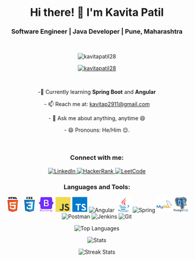 <div align="center">
  <h1>Hi there! 👋 I'm Kavita Patil</h1>
  <h3>Software Engineer | Java Developer | Pune, Maharashtra</h3>
</div>

<br clear="both">

<div align="center">
  <p>
    <img src="https://komarev.com/ghpvc/?username=kavitapatil28&label=Profile%20views&color=0e75b6&style=flat" alt="kavitapatil28"/>
  </p>

  <p>
    <a href="https://github.com/ryo-ma/github-profile-trophy">
      <img src="https://github-profile-trophy.vercel.app/?username=kavitapatil28" alt="kavitapatil28"/>
    </a>
  </p>
  <br clear="both">
<div>
  
  <p align="center">
    -🌱 Currently learning <strong>Spring Boot</strong> and <strong>Angular</strong>
  </p>

  <p align="center">
   - 📫 Reach me at: <a href="mailto:kavitap2911@gmail.com">kavitap2911@gmail.com</a>
  </p>

  <p align="center">
   - 💬 Ask me about anything, anytime 😄
  </p>

  <p align="center">
   - 😄 Pronouns: He/Him 😌.
  </p>
  
</div>

<br clear="both">

  <h3 align="center">Connect with me:</h3>
  <p align="center">
    <a href="https://linkedin.com/in/kavitapatil29" target="_blank">
      <img src="https://raw.githubusercontent.com/rahuldkjain/github-profile-readme-generator/master/src/images/icons/Social/linked-in-alt.svg" alt="LinkedIn" height="30" width="40"/>
    </a>
    <a href="https://www.hackerrank.com/kavitap2911" target="_blank">
      <img src="https://raw.githubusercontent.com/rahuldkjain/github-profile-readme-generator/master/src/images/icons/Social/hackerrank.svg" alt="HackerRank" height="30" width="40"/>
    </a>
    <a href="https://www.leetcode.com/kavitap2911" target="_blank">
      <img src="https://raw.githubusercontent.com/rahuldkjain/github-profile-readme-generator/master/src/images/icons/Social/leet-code.svg" alt="LeetCode" height="30" width="40"/>
    </a>
  </p>
</div>

<div align="center">
  <h3>Languages and Tools:</h3>
  <p align="center">
    <img src="https://raw.githubusercontent.com/devicons/devicon/master/icons/html5/html5-original-wordmark.svg" alt="HTML5" width="40" height="40"/>
    <img src="https://raw.githubusercontent.com/devicons/devicon/master/icons/css3/css3-original-wordmark.svg" alt="CSS3" width="40" height="40"/>
    <img src="https://raw.githubusercontent.com/devicons/devicon/master/icons/bootstrap/bootstrap-plain-wordmark.svg" alt="Bootstrap" width="40" height="40"/>
    <img src="https://raw.githubusercontent.com/devicons/devicon/master/icons/javascript/javascript-original.svg" alt="JavaScript" width="40" height="40"/>
    <img src="https://raw.githubusercontent.com/devicons/devicon/master/icons/typescript/typescript-original.svg" alt="TypeScript" width="40" height="40"/>
    <img src="https://angular.io/assets/images/logos/angular/angular.svg" alt="Angular" width="40" height="40"/>
    <img src="https://raw.githubusercontent.com/devicons/devicon/master/icons/java/java-original.svg" alt="Java" width="40" height="40"/>
    <img src="https://www.vectorlogo.zone/logos/springio/springio-icon.svg" alt="Spring" width="40" height="40"/>
    <img src="https://raw.githubusercontent.com/devicons/devicon/master/icons/mysql/mysql-original-wordmark.svg" alt="MySQL" width="40" height="40"/>
    <img src="https://raw.githubusercontent.com/devicons/devicon/master/icons/postgresql/postgresql-original-wordmark.svg" alt="PostgreSQL" width="40" height="40"/>
    <img src="https://www.vectorlogo.zone/logos/getpostman/getpostman-icon.svg" alt="Postman" width="40" height="40"/>
    <img src="https://www.vectorlogo.zone/logos/jenkins/jenkins-icon.svg" alt="Jenkins" width="40" height="40"/>
    <img src="https://www.vectorlogo.zone/logos/git-scm/git-scm-icon.svg" alt="Git" width="40" height="40"/>
  </p>
</div>

<div align="center">
  <p align="center">
    <img src="https://github-readme-stats.vercel.app/api/top-langs?username=akshaypatil29&show_icons=true&locale=en&layout=compact" alt="Top Languages"/>
  </p>

  <p align="center">
    <img src="https://github-readme-stats.vercel.app/api?username=akshaypatil29&show_icons=true&locale=en" alt="Stats"/>
  </p>

  <p align="center">
    <img src="https://github-readme-streak-stats.herokuapp.com/?user=akshaypatil29" alt="Streak Stats"/>
  </p>
</div>

